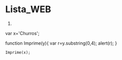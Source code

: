 # Lista_WEB

1.

var x='Churros';


function Imprime(y){
var r=y.substring(0,4);
 alert(r);
       }
    
    Imprime(x);
